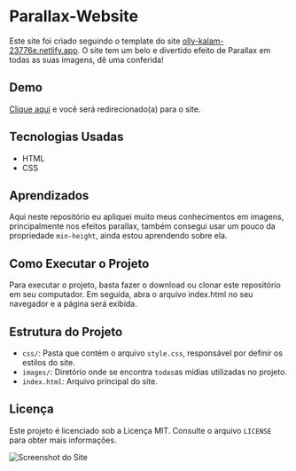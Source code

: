 # Parallax-Website

 Este site foi criado seguindo o template do site [olly-kalam-23776e.netlify.app](https://jolly-kalam-23776e.netlify.app/parallaxsite/). O site tem um belo e divertido efeito de Parallax em todas as suas imagens, dê uma conferida!

## Demo

[Clique aqui](https://allan-carlos.github.io/Parallax-Website/) e você será redirecionado(a) para o site.

## Tecnologias Usadas

- HTML
- CSS

## Aprendizados

Aqui neste repositório eu apliquei muito meus conhecimentos em imagens, principalmente nos efeitos parallax, também consegui usar um pouco da propriedade `min-height`, ainda estou aprendendo sobre ela. 

## Como Executar o Projeto

Para executar o projeto, basta fazer o download ou clonar este repositório em seu computador. Em seguida, abra o arquivo index.html no seu navegador e a página será exibida.

## Estrutura do Projeto

- `css/`: Pasta que contém o arquivo `style.css`, responsável por definir os estilos do site.
- `images/`: Diretório onde se encontra `todas`as mídias utilizadas no projeto.
- `index.html`: Arquivo príncipal do site.

## Licença

Este projeto é licenciado sob a Licença MIT. Consulte o arquivo `LICENSE` para obter mais informações.

![Screenshot do Site](https://imgur.com/uAX6d05.png)
